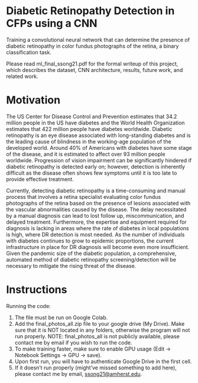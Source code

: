 # Diabetic Retinopathy Detection in CFPs using a CNN
Training a convolutional neural network that can determine the presence of diabetic retinopathy in color fundus photographs of the retina, a binary classification task.

Please read ml_final_ssong21.pdf for the formal writeup of this project, which describes the dataset, CNN architecture, results, future work, and related work.
# Motivation
The US Center for Disease Control and Prevention estimates that 34.2 million people in
the US have diabetes and the World Health Organization estimates that 422 million people have
diabetes worldwide. Diabetic retinopathy is an eye disease associated with long-standing
diabetes and is the leading cause of blindness in the working-age population of the developed
world. Around 40% of Americans with diabetes have some stage of the disease, and it is
estimated to affect over 93 million people worldwide. Progression of vision impairment can be
significantly hindered if diabetic retinopathy is detected early on; however, detection is
inherently difficult as the disease often shows few symptoms until it is too late to provide
effective treatment.

Currently, detecting diabetic retinopathy is a time-consuming and manual process that
involves a retina specialist evaluating color fundus photographs of the retina based on the
presence of lesions associated with the vascular abnormalities caused by the disease. The delay
necessitated by a manual diagnosis can lead to lost follow up, miscommunication, and delayed
treatment. Furthermore, the expertise and equipment required for diagnosis is lacking in areas
where the rate of diabetes in local populations is high, where DR detection is most needed. As
the number of individuals with diabetes continues to grow to epidemic proportions, the current
infrastructure in place for DR diagnosis will become even more insufficient. Given the pandemic
size of the diabetic population, a comprehensive, automated method of diabetic retinopathy
screening/detection will be necessary to mitigate the rising threat of the disease.



# Instructions
Running the code:
1. The file must be run on Google Colab.
2. Add the final_photos_all.zip file to your google drive (My Drive). Make sure that it is NOT located in any folders, otherwise the program will not run properly. NOTE: final_photos_all is not publicly available, please contact me by email if you wish to run the code.
3. To make training faster, make sure to enable GPU usage (Edit -> Notebook Settings -> GPU -> save).
4. Upon first run, you will have to authenticate Google Drive in the first cell.
5. If it doesn’t run properly (might’ve missed something to add here), please contact me by email, ssong21@amherst.edu.
